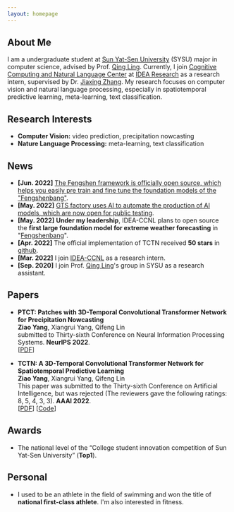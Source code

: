 ```yaml
---
layout: homepage
---
```


## About Me

I am a undergraduate student at [Sun Yat-Sen University](https://www.sysu.edu.cn/sysuen/) (SYSU) major in computer science, advised by Prof. [Qing Ling](http://home.ustc.edu.cn/~qingling/). Currently, I join [Cognitive Computing and Natural Language Center](https://idea.edu.cn/en/ccnl.html) at [IDEA Research](https://idea.edu.cn/en/about-idea.html) as a research intern, supervised by Dr. [Jiaxing Zhang](https://idea.edu.cn/en/person/zhangjiaxing.html).
My research focuses on computer vision and natural language processing, especially in spatiotemporal predictive learning, meta-learning, text classification.

## Research Interests

- **Computer Vision:** video prediction, precipitation nowcasting
- **Nature Language Processing:** meta-learning, text classification

## News

- **[Jun. 2022]** [The Fengshen framework is officially open source, which helps you easily pre train and fine tune the foundation models of the "Fengshenbang"](https://mp.weixin.qq.com/s/NtaEVMdTxzTJfVr-uQ419Q).
- **[May. 2022]** [GTS factory uses AI to automate the production of AI models, which are now open for public testing](https://mp.weixin.qq.com/s/AFp22hzElkBmJD_VHW0njQ).
- **[May. 2022]** **Under my leadership**, IDEA-CCNL plans to open source the **first large foundation model for extreme weather forecasting** in "[Fengshenbang](https://github.com/IDEA-CCNL/Fengshenbang-LM)".
- **[Apr. 2022]** The official implementation of TCTN received **50 stars** in [github](https://github.com/yangziao56/TCTN-pytorch).
- **[Mar. 2022]** I join [IDEA-CCNL](https://idea.edu.cn/en/ccnl.html) as a research intern.
- **[Sep. 2020]** I join Prof. [Qing Ling](http://home.ustc.edu.cn/~qingling/)'s group in SYSU as a research assistant.

## Papers

- **PTCT: Patches with 3D-Temporal Convolutional Transformer Network for Precipitation Nowcasting**
  <br>
  **Ziao Yang**, Xiangrui Yang, Qifeng Lin
  <br>
  submitted to Thirty-sixth Conference on Neural Information Processing Systems. **NeurIPS 2022**.
  <br>
  [[PDF](https://arxiv.org/pdf/2112.01085v2.pdf)] 

- **TCTN: A 3D-Temporal Convolutional Transformer Network for Spatiotemporal Predictive Learning**
  <br>
  **Ziao Yang**, Xiangrui Yang, Qifeng Lin
  <br>
  This paper was submitted to the Thirty-sixth Conference on Artificial Intelligence, but was rejected (The reviewers gave the following ratings: 8, 5, 4, 3, 3). **AAAI 2022**.
  <br>
  [[PDF](https://arxiv.org/pdf/2112.01085v1.pdf)] [[Code](https://github.com/yangziao56/TCTN-pytorch)]


## Awards

- The national level of the “College student innovation competition of Sun Yat-Sen University” (**Top1**).


## Personal
- I used to be an athlete in the field of swimming and won the title of **national first-class athlete**. I'm also interested in fitness.
